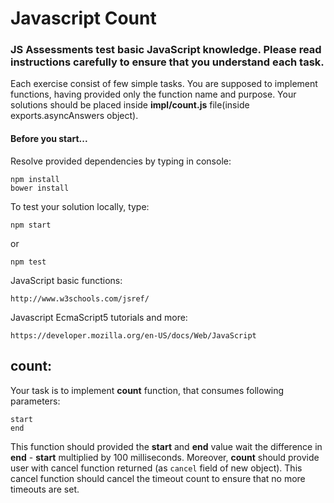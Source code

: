 # Javascript Count

### JS Assessments test basic JavaScript knowledge. Please read instructions carefully to ensure that you understand each task.

Each exercise consist of few simple tasks. You are supposed to implement functions, having provided only the function name and purpose.
Your solutions should be placed inside **impl/count.js** file(inside exports.asyncAnswers object).

#### Before you start...

Resolve provided dependencies by typing in console:

    npm install
    bower install

To test your solution locally, type:

    npm start
    
or

    npm test

JavaScript basic functions:

    http://www.w3schools.com/jsref/
Javascript EcmaScript5 tutorials and more:

    https://developer.mozilla.org/en-US/docs/Web/JavaScript


## count:

Your task is to implement **count** function, that consumes following parameters:

    start
    end
    
This function should provided the **start** and **end** value wait the difference in **end** - **start** multiplied by 100 milliseconds.
Moreover, **count** should provide user with cancel function returned (as `cancel` field of new object). This cancel function should
cancel the timeout count to ensure that no more timeouts are set.
